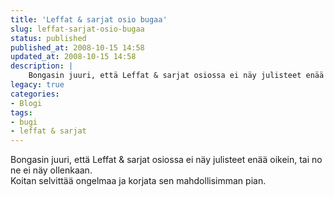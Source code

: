 ```yaml
---
title: 'Leffat & sarjat osio bugaa'
slug: leffat-sarjat-osio-bugaa
status: published
published_at: 2008-10-15 14:58
updated_at: 2008-10-15 14:58
description: |
    Bongasin juuri, että Leffat & sarjat osiossa ei näy julisteet enää oikein, tai no ne ei näy ollenkaan. Koitan selvittää ongelmaa ja korjata sen mahdollisimman pian.
legacy: true
categories:
- Blogi
tags:
- bugi
- leffat & sarjat
---
```


<p>Bongasin juuri, että Leffat &amp; sarjat osiossa ei näy julisteet enää oikein, tai no ne ei näy ollenkaan.<br />
Koitan selvittää ongelmaa ja korjata sen mahdollisimman pian.</p>